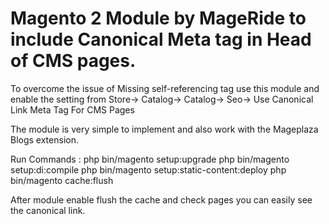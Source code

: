 # Magento 2 Module by MageRide to include Canonical Meta tag in Head of CMS pages.

To overcome the issue of Missing self-referencing tag use this module and enable the setting from Store-> Catalog-> Catalog-> Seo-> Use Canonical Link Meta Tag For CMS Pages

The module is very simple to implement and also work with the Mageplaza Blogs extension.

Run Commands : 
php bin/magento setup:upgrade
php bin/magento setup:di:compile
php bin/magento setup:static-content:deploy
php bin/magento cache:flush

After module enable flush the cache and check pages you can easily see the canonical link.
